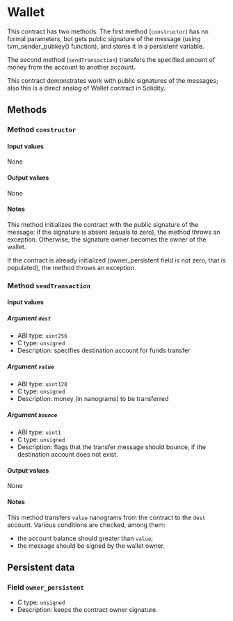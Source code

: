 # Wallet

This contract has two methods. The first method (`constructor`)
has no formal parameters, but gets public signature of the message (using
tvm_sender_pubkey() function), and stores it in a persistent variable.

The second method (`sendTransaction`) transfers the specified
amount of money from the account to another account.

This contract demonstrates work with public signatures of the messages;
also this is a direct analog of Wallet contract in Solidity.

## Methods

### Method `constructor`
#### Input values
None

#### Output values
None

#### Notes
This method initializes the contract with the public signature of the
message: if the signature is absent (equals to zero), the method throws
an exception. Otherwise, the signature owner becomes the owner of the
wallet.

If the contract is already initialized (owner_persistent field is
not zero, that is populated), the method throws an exception.

### Method `sendTransaction`
#### Input values
##### Argument `dest`
* ABI type: `uint256`
* C type: `unsigned`
* Description: specifies destination account for funds transfer

##### Argument `value`
* ABI type: `uint128`
* C type: `unsigned`
* Description: money (in nanograms) to be transferred

##### Argument `bounce`
* ABI type: `uint1`
* C type: `unsigned`
* Description: flags that the transfer message should bounce, if the
destination account does not exist.

#### Output values
None

#### Notes
This method transfers `value` nanograms from the contract to the 
`dest` account. Various conditions are checked, among them:
- the account balance should greater than `value`;
- the message should be signed by the wallet owner.

## Persistent data
### Field `owner_persistent`
* C type: `unsigned`
* Description: keeps the contract owner signature. 
